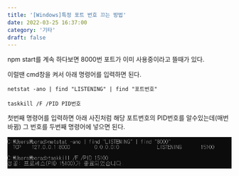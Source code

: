 ```yaml
---
title: '[Windows]특정 포트 번호 끄는 방법'
date: 2022-03-25 16:37:00
category: '기타'
draft: false
---
```


npm start를 계속 하다보면 8000번 포트가 이미 사용중이라고 뜰때가 있다.

이럴땐 cmd창을 켜서 아래 명령어를 입력하면 된다.

```
netstat -ano | find "LISTENING" | find "포트번호"

taskkill /F /PID PID번호
```

첫번째 명령어를 입력하면 아래 사진처럼 해당 포트번호의 PID번호를 알수있는데(매번 바뀜) 그 번호를 두번째 명령어에 넣으면 된다.



![](./images/220325_01.PNG)